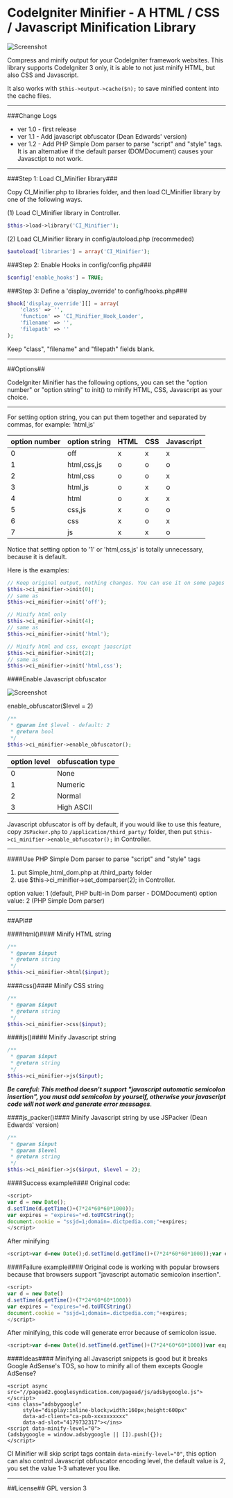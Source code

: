 # CodeIgniter Minifier - A HTML / CSS / Javascript Minification Library

![Screenshot](http://i.imgur.com/L5Cps84.png)

Compress and minify output for your CodeIgniter framework websites. This library supports CodeIgniter 3 only, it is able to not just minify HTML, but also CSS and Javascript.

It also works with `$this->output->cache($n);` to save minified content into the cache files.

------------------------------------
###Change Logs
* ver 1.0 - first release
* ver 1.1 - Add javascript obfuscator (Dean Edwards' version)
* ver 1.2 - Add PHP Simple Dom parser to parse "script" and "style" tags. It is an alternative if the default parser (DOMDocument) causes your Javasctipt to not work.

--------------------------------------

###Step 1: Load CI_Minifier library###

Copy CI_Minifier.php to libraries folder, and then load CI_Minifier library by one of the following ways.


(1) Load CI_Minifier library in Controller.
```php
$this->load->library('CI_Minifier');
```
(2) Load CI_Minifier library in config/autoload.php (recommeded)
```php
$autoload['libraries'] = array('CI_Minifier');
```

###Step 2: Enable Hooks in config/config.php###
```php
$config['enable_hooks'] = TRUE;
```
###Step 3: Define a 'display_override' to config/hooks.php###
```php
$hook['display_override'][] = array(
    'class' => '',
    'function' => 'CI_Minifier_Hook_Loader',
    'filename' => '',
    'filepath' => ''
);
```
Keep "class", "filename" and "filepath" fields blank. 

----------------------------------------
##Options##

CodeIgniter Minifier has the following options, you can set the "option number" or "option string" to init() to minify HTML, CSS, Javascript as your choice. 

------------------------

For setting option string, you can put them together and separated by commas, for example: 'html,js'

| option number  | option string | HTML | CSS | Javascript |
| ------------- | ------------- | ------------- | ------------- | ------------- |
| 0 | off | x | x | x |
| 1 | html,css,js | o | o | o |
| 2 | html,css | o | o | x |
| 3 | html,js | o | x | o |
| 4 | html | o | x | x |
| 5 | css,js | x | o | o |
| 6 | css | x | o | x |
| 7 | js | x | x | o |

Notice that setting option to '1' or 'html,css,js' is totally unnecessary, because it is default.

Here is the examples:
```php
// Keep original output, nothing changes. You can use it on some pages you won't minify.
$this->ci_minifier->init(0);
// same as
$this->ci_minifier->init('off');
```
```php
// Minify html only
$this->ci_minifier->init(4); 
// same as
$this->ci_minifier->init('html'); 
```
```php
// Minify html and css, except jaascript
$this->ci_minifier->init(2);
// same as
$this->ci_minifier->init('html,css'); 
```
####Enable Javascript obfuscator

![Screenshot](http://i.imgur.com/PRGEKHj.png)

enable_obfuscator($level = 2)
```php
/**
 * @param int $level - default: 2
 * @return bool
 */
$this->ci_minifier->enable_obfuscator();
```
| option level  | obfuscation type | 
| ------------- | ------------- | 
| 0 | None |
| 1 | Numeric |
| 2 | Normal |
| 3 | High ASCII |


Javascript obfuscator is off by default, if you would like to use this feature, copy `JSPacker.php` to `/application/third_party/` folder, then put `$this->ci_minifier->enable_obfuscator();` in Controller.

--------------------------------------

####Use PHP Simple Dom parser to parse "script" and "style" tags

1. put Simple_html_dom.php at /third_party folder
2. use $this->ci_minifier->set_domparser(2); in Controller.

option value: 1 (default, PHP bulti-in Dom parser - DOMDocument)
option value: 2 (PHP Simple Dom parser)

--------------------------------------------------
##API##

####html()####
Minify HTML string
```php
/**
 * @param $input
 * @return string
 */
$this->ci_minifier->html($input);
```

####css()####
Minify CSS string
```php
/**
 * @param $input
 * @return string
 */
$this->ci_minifier->css($input);
```

####js()####
Minify Javascript string
```php
/**
 * @param $input
 * @return string
 */
$this->ci_minifier->js($input);
```
***Be careful: This method doesn't support "javascript automatic semicolon insertion", you must add semicolon by yourself, otherwise your javascript code will not work and generate error messages***.

####js_packer()####
Minify Javascript string by use JSPacker (Dean Edwards' version)
```php
/**
 * @param $input
 * @param $level
 * @return string
 */
$this->ci_minifier->js($input, $level = 2);
```
####Success example####
Original code:
```javascript
<script>
var d = new Date();
d.setTime(d.getTime()+(7*24*60*60*1000));
var expires = "expires="+d.toUTCString();
document.cookie = "ssjd=1;domain=.dictpedia.com;"+expires;
</script>
```
After minifying
```javascript
<script>var d=new Date();d.setTime(d.getTime()+(7*24*60*60*1000));var expires="expires="+d.toUTCString();document.cookie="ssjd=1;domain=.dictpedia.com;"+expires;</script>
```
####Failure example####
Original code is working with popular browsers because that browsers support "javascript automatic semicolon insertion".
```javascript
<script>
var d = new Date()
d.setTime(d.getTime()+(7*24*60*60*1000))
var expires = "expires="+d.toUTCString()
document.cookie = "ssjd=1;domain=.dictpedia.com;"+expires;
</script>
```
After minifying, this code will generate error because of semicolon issue.
```javascript
<script>var d=new Date()d.setTime(d.getTime()+(7*24*60*60*1000))var expires="expires="+d.toUTCString()document.cookie="ssjd=1;domain=.dictpedia.com;"+expires;</script>
```
####Ideas####
Minifying all Javascript snippets is good but it breaks Google AdSense's TOS, so how to minify all of them excepts Google AdSense?
```
<script async src="//pagead2.googlesyndication.com/pagead/js/adsbygoogle.js"></script>
<ins class="adsbygoogle"
     style="display:inline-block;width:160px;height:600px"
     data-ad-client="ca-pub-xxxxxxxxxx"
     data-ad-slot="4179732317"></ins>
<script data-minify-level="0">
(adsbygoogle = window.adsbygoogle || []).push({});
</script>

```
CI Minifier will skip script tags contain `data-minify-level="0"`, this option can also control Javascript obfuscator encoding level, the default value is 2, you set the value 1-3 whatever you like.

---------------------------------------------

##License##
GPL version 3

